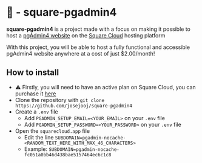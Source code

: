 # 🐘 - square-pgadmin4

**square-pgadmin4** is a project made with a focus on making it possible to host a [pgAdmin4 website](https://pgadmin.org/) on the [Square Cloud](https://squarecloud.app/) hosting platform

With this project, you will be able to host a fully functional and accessible pgAdmin4 website anywhere at a cost of just $2.00/month!

## How to install

- ⚠ Firstly, you will need to have an active plan on Square Cloud, you can purchase it [here](https://squarecloud.app/pt-BR/plans)
- Clone the repository with `git clone https://github.com/josejooj/square-pgadmin4`
- Create a `.env` file
  - Add `PGADMIN_SETUP_EMAIL=<YOUR_EMAIL>` on your `.env` file
  - Add `PGADMIN_SETUP_PASSWORD=<YOUR_PASSWORD>` on your `.env` file
- Open the `squarecloud.app` file
  - Edit the line `SUBDOMAIN=pgadmin-nocache-<RANDOM_TEXT_HERE_WITH_MAX_46_CHARACTERS>`
  - Example: `SUBDOMAIN=pgadmin-nocache-fc051a0bb46d438bae5157464ec6c1c8`
